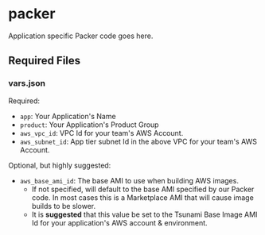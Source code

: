 # packer
Application specific Packer code goes here.

## Required Files
### vars.json
Required:
* `app`: Your Application's Name
* `product`: Your Application's Product Group
* `aws_vpc_id`: VPC Id for your team's AWS Account. 
* `aws_subnet_id`: App tier subnet Id in the above VPC for your team's AWS Account. 

Optional, but highly suggested:
* `aws_base_ami_id`: The base AMI to use when building AWS images.
  - If not specified, will default to the base AMI specified by our Packer code. In most cases this is a Marketplace AMI that will cause image builds to be slower.
  - It is **suggested** that this value be set to the Tsunami Base Image AMI Id for your application's AWS account & environment.
